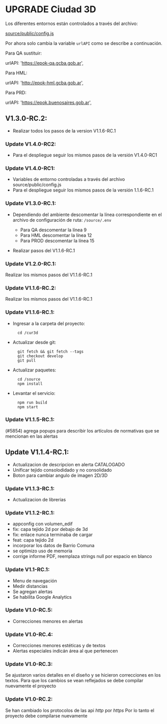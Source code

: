 # UPGRADE Ciudad 3D

Los diferentes entornos están controlados a través del archivo:

[source/public/config.js](source/public/config.js)

Por ahora solo cambia la variable `urlAPI` como se describe a continuación.

Para QA sustituir:

urlAPI: 'https://epok-qa.gcba.gob.ar',

Para HML:

urlAPI: 'http://epok-hml.gcba.gob.ar',

Para PRD:

urlAPI: 'https://epok.buenosaires.gob.ar',

## V1.3.0-RC.2:
- Realizar todos los pasos de la version V1.1.6-RC.1

### Update V1.4.0-RC2:
- Para el despliegue seguir los mismos pasos de la versión V1.4.0-RC1

### Update V1.4.0-RC1:
- Variables de entorno controladas a través del archivo source/public/config.js
- Para el despliegue seguir los mismos pasos de la versión 1.1.6-RC.1

### Update V1.3.0-RC.1:
- Dependiendo del ambiente descomentar la línea correspondiente en el archivo de configuración de ruta: `/source/.env`

  - Para QA descomentar la línea 9
  - Para HML descomentar la línea 12
  - Para PROD descomentar la línea 15

- Realizar pasos del V1.1.6-RC.1

### Update V1.2.0-RC.1:
Realizar los mismos pasos del V1.1.6-RC.1

### Update V1.1.6-RC.2:
Realizar los mismos pasos del V1.1.6-RC.1

### Update V1.1.6-RC.1:
- Ingresar a la carpeta del proyecto:

        cd /cur3d

- Actualizar desde git:

        git fetch && git fetch --tags
        git checkout develop
        git pull

- Actualizar paquetes:

        cd /source
        npm install

- Levantar el servicio:

        npm run build
        npm start

### Update V1.1.5-RC.1:
(#5854) agrega popups para describir los artículos de normativas que se mencionan en las alertas

## Update V1.1.4-RC.1:
- Actualizacion de descripcion en alerta CATALOGADO
- Unificar tejido consolodidado y no consolidado
- Boton para cambiar angulo de imagen 2D/3D

### Update V1.1.3-RC.1:
- Actualizacion de librerias

### Update V1.1.2-RC.1:
- appconfig con volumen_edif
- fix: capa tejido 2d por debajo de 3d
- fix: enlace nunca terminaba de cargar
- feat: capa tejido 2d
- incorporar los datos de Barrio Comuna
- se optimizo uso de memoria
- corrige informe PDF, reemplaza strings null por espacio en blanco

### Update V1.1-RC.1:
- Menu de navegación
- Medir distancias
- Se agregan alertas
- Se habilita Google Analytics

### Update V1.0-RC.5:
- Correcciones menores en alertas

### Update V1.0-RC.4:
- Correcciones menores estéticas y de textos
- Alertas especiales indicán área al que pertenecen

### Update V1.0-RC.3:
Se ajustaron varios detalles en el diseño y se hicieron correcciones en los textos.
Para que los cambios se vean reflejados se debe compilar nuevamente el proyecto

### Update V1.0-RC.2:
Se han cambiado los protocolos de las api *http* por *https*
Por lo tanto el proyecto debe compilarse nuevamente

